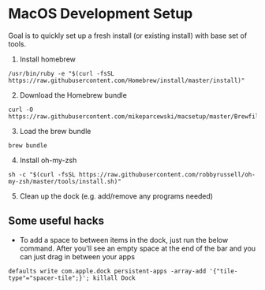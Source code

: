# MacOS Development Setup

Goal is to quickly set up a fresh install (or existing install) with base set of tools.

1. Install homebrew
```
/usr/bin/ruby -e "$(curl -fsSL https://raw.githubusercontent.com/Homebrew/install/master/install)"
```
2. Download the Homebrew bundle
```
curl -O https://raw.githubusercontent.com/mikeparcewski/macsetup/master/Brewfile
```
3. Load the brew bundle
```
brew bundle
```
4. Install oh-my-zsh
```
sh -c "$(curl -fsSL https://raw.githubusercontent.com/robbyrussell/oh-my-zsh/master/tools/install.sh)"
```
5. Clean up the dock (e.g. add/remove any programs needed)

## Some useful hacks

* To add a space to between items in the dock, just run the below command.  After you'll see an empty space at the end of the bar and you can just drag in between your apps
```
defaults write com.apple.dock persistent-apps -array-add '{"tile-type"="spacer-tile";}'; killall Dock
```
